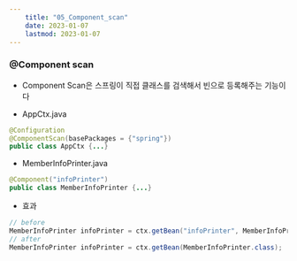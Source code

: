 ```yaml
---
    title: "05_Component_scan"
    date: 2023-01-07
    lastmod: 2023-01-07
---
```


### @Component scan

- Component Scan은 스프링이 직접 클래스를 검색해서 빈으로 등록해주는 기능이다

- AppCtx.java

```java
@Configuration
@ComponentScan(basePackages = {"spring"})
public class AppCtx {...}
```

- MemberInfoPrinter.java

```java
@Component("infoPrinter")
public class MemberInfoPrinter {...}
```

- 효과

```java
// before
MemberInfoPrinter infoPrinter = ctx.getBean("infoPrinter", MemberInfoPrinter.class);
// after
MemberInfoPrinter infoPrinter = ctx.getBean(MemberInfoPrinter.class);
```
